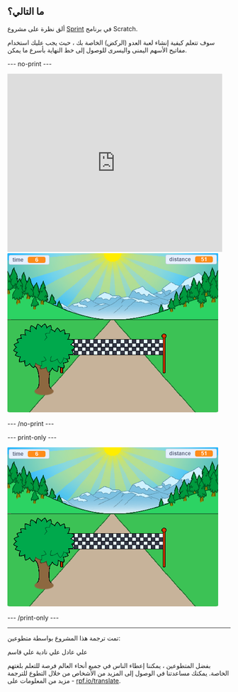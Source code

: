 ## ما التالي؟

ألق نظرة على مشروع [Sprint](https://projects.raspberrypi.org/en/projects/sprint) في برنامج Scratch.

سوف تتعلم كيفية إنشاء لعبة العدو (الركض) الخاصة بك ، حيث يجب عليك استخدام مفاتيح الأسهم اليمنى واليسرى للوصول إلى خط النهاية بأسرع ما يمكن.

--- no-print ---

<div class="scratch-preview">
  <iframe allowtransparency="true" width="485" height="402" src="https://scratch.mit.edu/projects/embed/298930696/?autostart=false" frameborder="0" scrolling="no"></iframe>
  <img src="images/sprint-final.png">
</div>

--- /no-print ---

--- print-only ---

![المشروع كامل](images/sprint-final.png)

--- /print-only ---

***

تمت ترجمة هذا المشروع بواسطة متطوعين:

علي عادل علي
نادية علي قاسم

بفضل المتطوعين ، يمكننا إعطاء الناس في جميع أنحاء العالم فرصة للتعلم بلغتهم الخاصة. يمكنك مساعدتنا في الوصول إلى المزيد من الأشخاص من خلال التطوع للترجمة - مزيد من المعلومات على [rpf.io/translate](https://rpf.io/translate).
